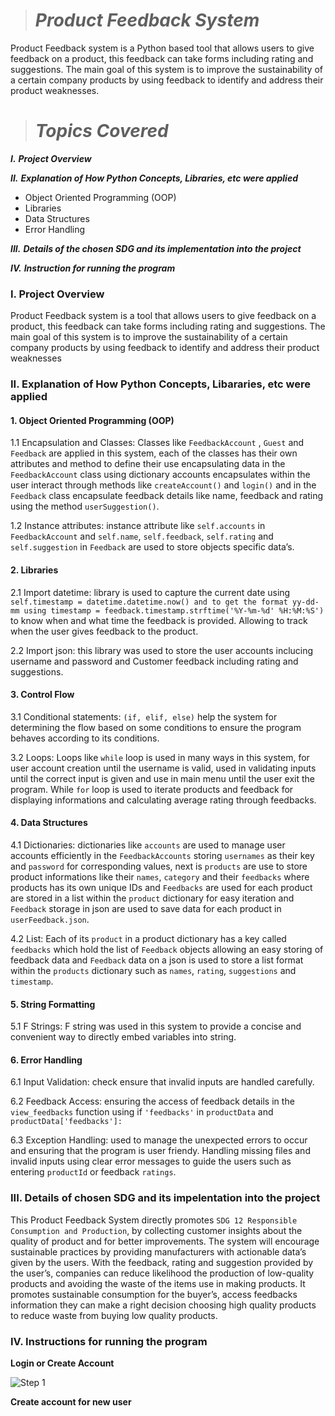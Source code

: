 > # *Product Feedback System*

Product Feedback system is a Python based tool that allows users to give feedback on a product, this feedback can take forms including rating and suggestions. The main goal of this system is to improve the sustainability of a certain company products by using feedback to identify and address their product weaknesses. 

> # *Topics Covered*
  ***I.*** ***Project Overview*** 
  
  ***II.*** ***Explanation of How Python Concepts, Libraries, etc were applied***
 
* Object Oriented Programming (OOP)
* Libraries
* Data Structures
* Error Handling
  
 ***III.*** ***Details of the chosen SDG and its implementation into the project***

***IV.*** ***Instruction for running the program***

 ### **I. Project Overview**

 Product Feedback system is a tool that allows users to give feedback on a product, this feedback can take forms including rating and suggestions. The main goal of this system is to improve the sustainability of a certain company products by using feedback to identify and address their product weaknesses

### **II. Explanation of How Python Concepts, Libararies, etc were applied**

#### 1. Object Oriented Programming (OOP)

1.1 Encapsulation and Classes: Classes like `FeedbackAccount` , `Guest` and  `Feedback` are applied in this system, each of the classes has their own attributes and method to define their use encapsulating data in the `FeedbackAccount` class using dictionary accounts encapsulates within the user interact through methods like `createAccount()` and `login()` and  in the `Feedback` class encapsulate feedback details like name, feedback and rating using the method `userSuggestion()`.

1.2 Instance attributes:  instance attribute like `self.accounts` in `FeedbackAccount` and `self.name`, `self.feedback`, `self.rating` and `self.suggestion` in `Feedback` are used to store objects specific data’s. 


#### 2. Libraries

2.1 Import datetime: library is used to capture the current date using `self.timestamp = datetime.datetime.now() and to get the format yy-dd-mm using timestamp =
feedback.timestamp.strftime('%Y-%m-%d' %H:%M:%S')` to know when and what time the  feedback is provided. Allowing to track when the user gives feedback to the product.

2.2 Import json: this library was used to store the user accounts inclucing username and password and Customer feedback including rating and suggestions.


#### 3. Control Flow

3.1 Conditional statements: `(if, elif, else)` help the system for determining the flow based on some conditions to ensure the program behaves according to its conditions.

3.2 Loops: Loops like `while` loop is used in many ways in this system, for user account creation until the username is valid,  used in validating inputs until the correct input is given and use in main menu until the user exit the program. While `for` loop  is used to iterate products and feedback for displaying informations and calculating average rating through feedbacks. 

#### 4. Data Structures
4.1 Dictionaries: dictionaries like `accounts` are used to manage user accounts efficiently in the `FeedbackAccounts` storing `usernames` as their key and `password` for corresponding values, next is  `products` are use to store product informations like their `names`, `category` and their `feedbacks` where products has its own unique IDs and `Feedbacks` are used for each product are stored in a list within the `product` dictionary for easy iteration and `Feedback` storage in json are used to save data for each product in `userFeedback.json`.

4.2 List: Each of its `product` in a product dictionary has a key called `feedbacks` which hold the list of `Feedback` objects allowing an easy storing of feedback data and `Feedback` data on a json is used to store a list format within the `products` dictionary such as `names`, `rating`, `suggestions` and `timestamp`.

#### 5. String Formatting

5.1 F Strings: F string was used in this system to provide a concise and convenient way to directly embed variables into string.  

#### 6. Error Handling

6.1 Input Validation: check ensure that invalid inputs are handled carefully.

6.2 Feedback Access: ensuring the access of feedback details in the `view_feedbacks` function using if `'feedbacks'` in `productData` and `productData['feedbacks']:`

6.3 Exception Handling: used to manage the unexpected errors to occur and ensuring that the program is user friendy. Handling missing files and invalid inputs using clear error messages to guide the users  such as entering `productId` or feedback `ratings`.

### **III. Details of chosen SDG and its impelentation into the project**

  This Product Feedback System directly promotes `SDG 12 Responsible Consumption and Production`, by collecting customer insights about the quality of product and for better improvements. The system will encourage sustainable practices by providing manufacturers with actionable data’s given by the users. With the feedback, rating and suggestion provided by the user’s, companies can reduce likelihood the production of low-quality products and avoiding the waste of the items use in making products. It promotes sustainable consumption for the buyer’s, access feedbacks information they can make a right decision choosing high quality products to reduce waste from buying low quality products.

### **IV. Instructions for running the program**

**Login or Create Account**

![Step 1](https://github.com/user-attachments/assets/e575d746-aa31-4ea8-ac62-8fc9ab04696c)

**Create account for new user**












  
 
